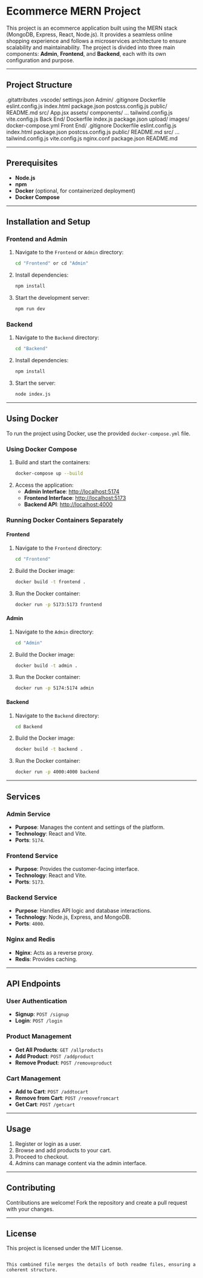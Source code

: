 # Ecommerce MERN Project

This project is an ecommerce application built using the MERN stack (MongoDB, Express, React, Node.js). It provides a seamless online shopping experience and follows a microservices architecture to ensure scalability and maintainability. The project is divided into three main components: **Admin**, **Frontend**, and **Backend**, each with its own configuration and purpose.

---

## Project Structure

.gitattributes
.vscode/
  settings.json
Admin/
  .gitignore
  Dockerfile
  eslint.config.js
  index.html
  package.json
  postcss.config.js
  public/
  README.md
  src/
    App.jsx
    assets/
    components/
    ...
  tailwind.config.js
  vite.config.js
Back End/
  Dockerfile
  index.js
  package.json
  upload/
    images/
docker-compose.yml
Front End/
  .gitignore
  Dockerfile
  eslint.config.js
  index.html
  package.json
  postcss.config.js
  public/
  README.md
  src/
    ...
  tailwind.config.js
  vite.config.js
nginx.conf
package.json
README.md

---

## Prerequisites

- **Node.js**
- **npm**
- **Docker** (optional, for containerized deployment)
- **Docker Compose**

---

## Installation and Setup

### Frontend and Admin

1. Navigate to the `Frontend` or `Admin` directory:
   ```bash
   cd "Frontend" or cd "Admin"
   ```
2. Install dependencies:
   ```bash
   npm install
   ```
3. Start the development server:
   ```bash
   npm run dev
   ```

### Backend

1. Navigate to the `Backend` directory:
   ```bash
   cd "Backend"
   ```
2. Install dependencies:
   ```bash
   npm install
   ```
3. Start the server:
   ```bash
   node index.js
   ```

---

## Using Docker

To run the project using Docker, use the provided `docker-compose.yml` file.

### Using Docker Compose

1. Build and start the containers:
   ```bash
   docker-compose up --build
   ```
2. Access the application:
   - **Admin Interface**: [http://localhost:5174](http://localhost:5174)
   - **Frontend Interface**: [http://localhost:5173](http://localhost:5173)
   - **Backend API**: [http://localhost:4000](http://localhost:4000)

### Running Docker Containers Separately

#### Frontend

1. Navigate to the `Frontend` directory:
   ```bash
   cd "Frontend"
   ```
2. Build the Docker image:
   ```bash
   docker build -t frontend .
   ```
3. Run the Docker container:
   ```bash
   docker run -p 5173:5173 frontend
   ```

#### Admin

1. Navigate to the `Admin` directory:
   ```bash
   cd "Admin"
   ```
2. Build the Docker image:
   ```bash
   docker build -t admin .
   ```
3. Run the Docker container:
   ```bash
   docker run -p 5174:5174 admin
   ```

#### Backend

1. Navigate to the `Backend` directory:
   ```bash
   cd Backend
   ```
2. Build the Docker image:
   ```bash
   docker build -t backend .
   ```
3. Run the Docker container:
   ```bash
   docker run -p 4000:4000 backend
   ```

---

## Services

### Admin Service
- **Purpose**: Manages the content and settings of the platform.
- **Technology**: React and Vite.
- **Ports**: `5174`.

### Frontend Service
- **Purpose**: Provides the customer-facing interface.
- **Technology**: React and Vite.
- **Ports**: `5173`.

### Backend Service
- **Purpose**: Handles API logic and database interactions.
- **Technology**: Node.js, Express, and MongoDB.
- **Ports**: `4000`.

### Nginx and Redis
- **Nginx**: Acts as a reverse proxy.
- **Redis**: Provides caching.

---

## API Endpoints

### User Authentication
- **Signup**: `POST /signup`
- **Login**: `POST /login`

### Product Management
- **Get All Products**: `GET /allproducts`
- **Add Product**: `POST /addproduct`
- **Remove Product**: `POST /removeproduct`

### Cart Management
- **Add to Cart**: `POST /addtocart`
- **Remove from Cart**: `POST /removefromcart`
- **Get Cart**: `POST /getcart`

---

## Usage

1. Register or login as a user.
2. Browse and add products to your cart.
3. Proceed to checkout.
4. Admins can manage content via the admin interface.

---

## Contributing

Contributions are welcome! Fork the repository and create a pull request with your changes.

---

## License

This project is licensed under the MIT License.
```

This combined file merges the details of both readme files, ensuring a coherent structure.